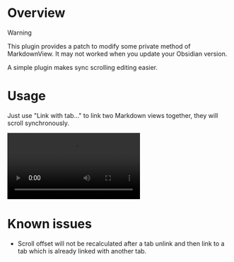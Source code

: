 # Overview

> [!warning]
> This plugin provides a patch to modify some private method of MarkdownView.
> It may not worked when you update your Obsidian version.

A simple plugin makes sync scrolling editing easier.

# Usage

Just use "Link with tab..." to link two Markdown views together, they will scroll synchronously.

![](./asset/demo.mp4)

# Known issues

- Scroll offset will not be recalculated after a tab unlink and then link to a tab which is already linked with another tab.
